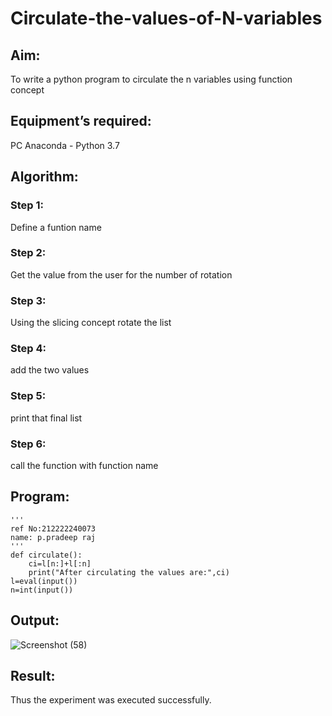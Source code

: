 # Circulate-the-values-of-N-variables
## Aim:
To write a python program to circulate the n variables using function concept
## Equipment’s required:
PC
Anaconda - Python 3.7
## Algorithm: 
### Step 1: 
Define a funtion name
### Step 2: 
Get the value from the user for the number of rotation
### Step 3: 
Using the slicing concept rotate the list
### Step 4: 
add the two values
### Step 5:
print that final list
### Step 6: 
call the function with function name
## Program:
```
'''
ref No:212222240073
name: p.pradeep raj
'''
def circulate():
    ci=l[n:]+l[:n]
    print("After circulating the values are:",ci)
l=eval(input())
n=int(input())
```
## Output:
![Screenshot (58)](https://user-images.githubusercontent.com/118707347/235419089-c6f9917b-2aa7-44b7-87ec-47a40367c120.png)

## Result:
Thus the experiment was executed successfully.
